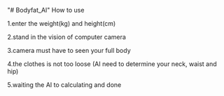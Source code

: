 "# Bodyfat_AI" 
How to use

1.enter the weight(kg) and height(cm)

2.stand in the vision of computer camera

3.camera must have to seen your full body 

4.the clothes is not too loose (AI need to determine your neck, waist and hip)

5.waiting the AI to calculating and done

